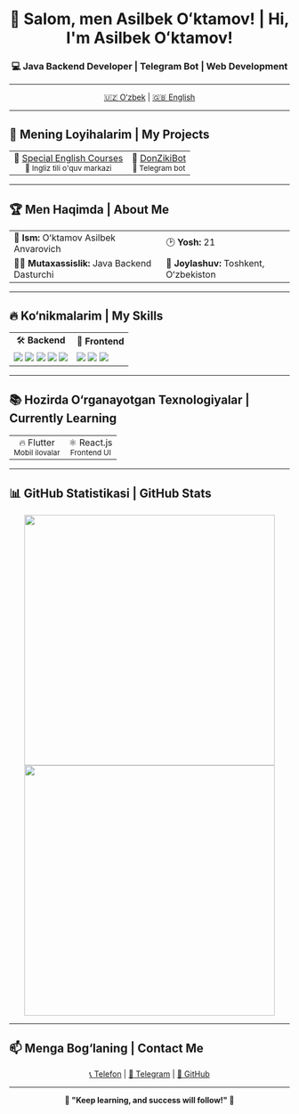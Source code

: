 <h1 align="center">👋 Salom, men Asilbek Oʻktamov! | Hi, I'm Asilbek Oʻktamov!</h1>
<h3 align="center">💻 Java Backend Developer | Telegram Bot | Web Development</h3>

---

<div align="center">
  <a href="#uzbek">🇺🇿 O‘zbek</a> |
  <a href="#english">🇬🇧 English</a>
</div>

---

## 🚀 Mening Loyihalarim | My Projects

<table>
  <tr>
    <td align="center">🔗 <a href="https://specialenglishcourses.com">Special English Courses</a><br><small>📌 Ingliz tili o'quv markazi</small></td>
    <td align="center">🤖 <a href="https://t.me/DonZikibot">DonZikiBot</a><br><small>📌 Telegram bot</small></td>
  </tr>
</table>

---

## 🏆 Men Haqimda | About Me

<table>
  <tr>
    <td>👤 <strong>Ism:</strong> Oʻktamov Asilbek Anvarovich</td>
    <td>🕑 <strong>Yosh:</strong> 21</td>
  </tr>
  <tr>
    <td>👨‍💻 <strong>Mutaxassislik:</strong> Java Backend Dasturchi</td>
    <td>📍 <strong>Joylashuv:</strong> Toshkent, Oʻzbekiston</td>
  </tr>
</table>

---

## 🔥 Ko‘nikmalarim | My Skills

<table>
  <tr>
    <td align="center">🛠 <strong>Backend</strong></td>
    <td align="center">🎨 <strong>Frontend</strong></td>
  </tr>
  <tr>
    <td>
      <img src="https://img.shields.io/badge/Java-ED8B00?style=for-the-badge&logo=java&logoColor=white">
      <img src="https://img.shields.io/badge/Spring%20Boot-6DB33F?style=for-the-badge&logo=spring-boot&logoColor=white">
      <img src="https://img.shields.io/badge/PostgreSQL-316192?style=for-the-badge&logo=postgresql&logoColor=white">
      <img src="https://img.shields.io/badge/Docker-2496ED?style=for-the-badge&logo=docker&logoColor=white">
      <img src="https://img.shields.io/badge/Telegram%20Bot-2CA5E0?style=for-the-badge&logo=telegram&logoColor=white">
    </td>
    <td>
      <img src="https://img.shields.io/badge/React-61DAFB?style=for-the-badge&logo=react&logoColor=white">
      <img src="https://img.shields.io/badge/HTML5-E34F26?style=for-the-badge&logo=html5&logoColor=white">
      <img src="https://img.shields.io/badge/CSS3-1572B6?style=for-the-badge&logo=css3&logoColor=white">
    </td>
  </tr>
</table>

---

## 📚 Hozirda O‘rganayotgan Texnologiyalar | Currently Learning

<table>
  <tr>
    <td align="center">🔥 Flutter<br><small>Mobil ilovalar</small></td>
    <td align="center">⚛ React.js<br><small>Frontend UI</small></td>
  </tr>
</table>

---

## 📊 GitHub Statistikasi | GitHub Stats

<p align="center">
  <img src="https://github-readme-stats.vercel.app/api?username=Asilbackend&show_icons=true&theme=tokyonight" width="450px">
  <img src="https://github-readme-streak-stats.herokuapp.com/?user=Asilbackend&theme=tokyonight" width="450px">
</p>

---

## 📫 Menga Bog‘laning | Contact Me

<p align="center">
  <a href="tel:+998919207150">📞 Telefon</a> |
  <a href="https://t.me/mathical_04">📩 Telegram</a> |
  <a href="https://github.com/Asilbackend">📂 GitHub</a>
</p>

---

<p align="center"><strong>🎯 "Keep learning, and success will follow!" 🚀</strong></p>
